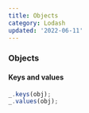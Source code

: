 ```yaml
---
title: Objects
category: Lodash
updated: '2022-06-11'
---
```


### Objects

#### Keys and values

```js
_.keys(obj);
_.values(obj);
```
